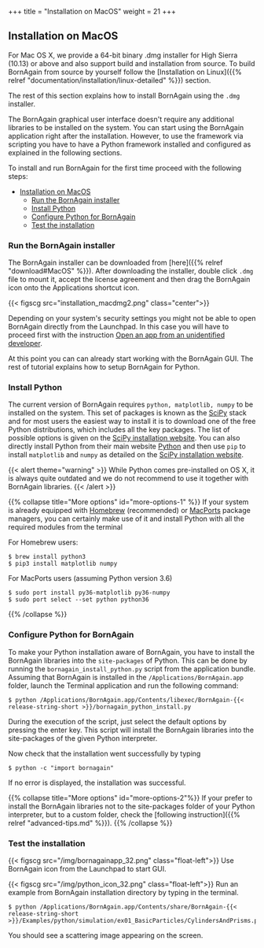 +++
title = "Installation on MacOS"
weight = 21
+++

## Installation on MacOS

For Mac OS X, we provide a 64-bit binary .dmg installer for High Sierra (10.13) or above and also support build and installation from source. To build BornAgain from source by yourself follow the 
[Installation on Linux]({{% relref "documentation/installation/linux-detailed" %}}) section.

The rest of this section explains how to install BornAgain using the `.dmg` installer.

The BornAgain graphical user interface doesn't require any additional libraries to be installed on the system. You can start using the BornAgain application right after the installation. However, to use the framework via scripting you have to have a Python framework installed and configured as explained in the following sections.

To install and run BornAgain for the first time proceed with the following steps:

- [Installation on MacOS](#installation-on-macos)
  - [Run the BornAgain installer](#run-the-bornagain-installer)
  - [Install Python](#install-python)
  - [Configure Python for BornAgain](#configure-python-for-bornagain)
  - [Test the installation](#test-the-installation)

### Run the BornAgain installer

The BornAgain installer can be downloaded from [here]({{% relref "download#MacOS" %}}).
After downloading the installer, double click `.dmg` file to mount it, accept the license agreement and then drag the BornAgain icon onto the Applications shortcut icon.

{{< figscg src="installation_macdmg2.png" class="center">}}

Depending on your system's security settings you might not be able to open BornAgain directly from the Launchpad. In this case you will have to proceed first with the instruction [Open an app from an unidentified developer](http://support.apple.com/kb/PH14369).

At this point you can can already start working with the BornAgain GUI. The rest of tutorial explains how to setup BornAgain for Python.

### Install Python

The current version of BornAgain requires `python, matplotlib, numpy` to be installed on the system. This set of packages is known as the [SciPy](http://www.scipy.org/) stack and for most users the easiest way to install it is to download one of the free Python distributions, which includes all the key packages. The list of possible options is given on the [SciPy installation website](http://www.scipy.org/install.html). You can also directly install Python from their main website [Python](https://www.python.org/downloads/) and then use `pip` to install `matplotlib` and `numpy` as detailed on the [SciPy installation website](http://www.scipy.org/install.html).

{{< alert theme="warning" >}}
While Python comes pre-installed on OS X, it is always quite outdated and we do not recommend to use it together with BornAgain libraries.
{{< /alert >}}

{{% collapse title="More options" id="more-options-1" %}}
If your system is already equipped with [Homebrew](http://brew.sh/) (recommended) or [MacPorts](http://www.macports.org/) package managers, you can certainly make use of it and install Python with all the required modules from the terminal

For Homebrew users:
```
$ brew install python3
$ pip3 install matplotlib numpy
```

For MacPorts users (assuming Python version 3.6)

```
$ sudo port install py36-matplotlib py36-numpy
$ sudo port select --set python python36
```  
{{% /collapse %}}

### Configure Python for BornAgain

To make your Python installation aware of BornAgain, you have to install the BornAgain libraries into the `site-packages` of Python. 
This can be done by running the `bornagain_install_python.py` script from the application bundle. Assuming that BornAgain is installed in the 
`/Applications/BornAgain.app` folder, launch the Terminal application and run the following command:

```
$ python /Applications/BornAgain.app/Contents/libexec/BornAgain-{{< release-string-short >}}/bornagain_python_install.py
```

During the execution of the script, just select the default options by pressing the enter key.
This script will install the BornAgain libraries into the site-packages of the given Python interpreter.

Now check that the installation went successfully by typing

```
$ python -c "import bornagain"
```

If no error is displayed, the installation was successful.

{{% collapse title="More options" id="more-options-2"%}}
If your prefer to install the BornAgain libraries not to the site-packages folder of your Python interpreter, but to a custom folder, check 
the [following instruction]({{% relref "advanced-tips.md" %}}).
{{% /collapse %}}

### Test the installation

{{< figscg src="/img/bornagainapp_32.png" class="float-left">}} Use BornAgain icon from the Launchpad to start GUI.

<p style="clear: both;">

{{< figscg src="/img/python_icon_32.png" class="float-left">}}
Run an example from BornAgain installation directory by typing in the terminal.
<p style="clear: both;">

```
$ python /Applications/BornAgain.app/Contents/share/BornAgain-{{< release-string-short >}}/Examples/python/simulation/ex01_BasicParticles/CylindersAndPrisms.py
```

You should see a scattering image appearing on the screen.
